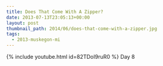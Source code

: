 ```yaml
---
title: Does That Come With A Zipper?
date: 2013-07-13T23:05:13+00:00
layout: post
thumbnail_path: 2014/06/does-that-come-with-a-zipper.jpg
tags:
  - 2013-muskegon-mi
---
```

{% include youtube.html id=82TDoI9ruR0 %}
Day 8